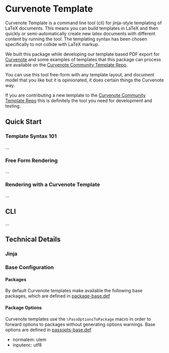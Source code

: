 # Curvenote Template

Curvenote Template is a command line tool (cli) for jinja-style templating of LaTeX documents. This means you can build templates in LaTeX and then quickly or semi-automatically create new latex documents with different content by running the tool. The templating syntax has been chosen specifically to not collide with LaTeX markup.

We built this package while developing our template based PDF export for [Curvenote](https://curvenote.com) and some examples of templates that this package can process are available on the [Curvenote Community Template Repo](https://github.com/curvenote/templates).

You can use this tool free-form with any template layout, and document model that you like but it is opinionated, it does certain things the Curvenote way.

If you are contributing a new template to the [Curvenote Community Template Repo](https://github.com/curvenote/templates) this is definitely the tool you need for development and testing.

## Quick Start

### Template Syntax 101

...

### Free Form Rendering

...

### Rendering with a Curvenote Template

...

## CLI

...

## Technical Details

### Jinja

### Base Configuration

#### Packages

By default Curvenote templates make available the following base packages, which are defined in [package-base.def](curvenote_template/defs/package-base.def)

#### Package Options

Curvenote templates use the `\PassOptionsToPackage` macro in order to forward options to packages without generating options warnings. Base options are defined in [passopts-base.def](defs/passopts-base.def)

- normalem: ulem
- inputenc: utf8
